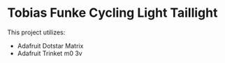 
# Tobias Funke Cycling Light Taillight

This project utilizes: 
- Adafruit Dotstar Matrix
- Adafruit Trinket m0 3v